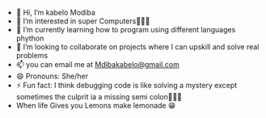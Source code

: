 - 👋 Hi, I’m kabelo Modiba
- 👀 I’m interested in super Computers👩🏾‍💻
- 🌱 I’m currently learning how to program using different languages phython
- 💞️ I’m looking to collaborate on projects where I can upskill and solve real problems 
- 📫 you can email me at Mdibakabelo@gmail.com
- 😄 Pronouns: She/her
- ⚡ Fun fact: I think debugging code is like solving a mystery except sometimes the culprit ia a missing semi colon🤦🏽‍♀️
- When life Gives you Lemons make lemonade 😁
<!---
Mdibakabelo/Mdibakabelo is a ✨ special ✨ repository because its `README.md` (this file) appears on your GitHub profile.
You can click the Preview link to take a look at your changes.
--->
